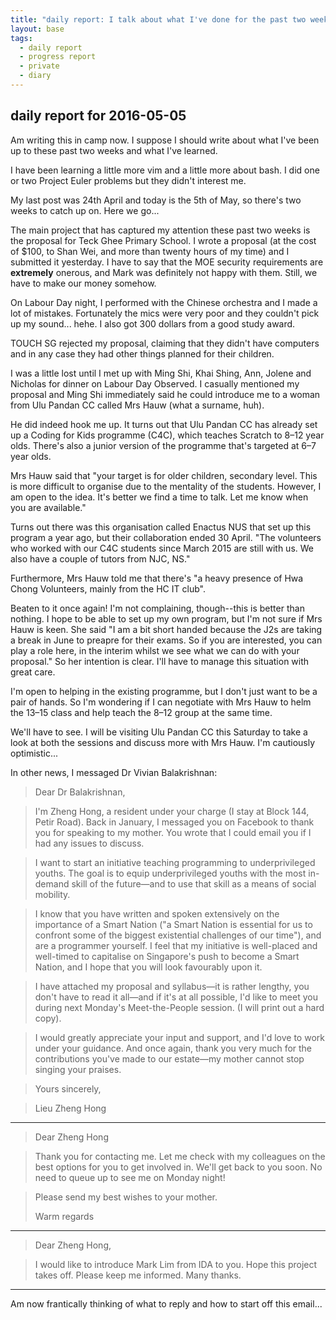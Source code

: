 ```yaml
---
title: "daily report: I talk about what I've done for the past two weeks"
layout: base
tags:
  - daily report
  - progress report
  - private
  - diary
---
```


## daily report for 2016-05-05

Am writing this in camp now. I suppose I should write about what I've been up to
these past two weeks  and what I've learned. 

I have been learning a little more vim and a little more about bash. I did one
or two Project Euler problems but they didn't interest me. 

My last post was 24th April and today is the 5th of May, so there's two weeks to
catch up on. Here we go...

The main project that has captured my attention these past two weeks is the
proposal for Teck Ghee Primary School. I wrote a proposal (at the cost of $100,
to Shan Wei, and more than twenty hours of my time) and I submitted it
yesterday. I have to say that the MOE security requirements are **extremely**
onerous, and Mark was definitely not happy with them. Still, we have to make our
money somehow.

On Labour Day night, I performed with the Chinese orchestra and I made a lot of mistakes. Fortunately
the mics were very poor and they couldn't pick up my sound... hehe. I also got
300 dollars from a good study award.

TOUCH SG rejected my proposal, claiming that they didn't have computers and in any case
they had other things planned for their children.

I was a little lost until I met up with Ming Shi, Khai Shing, Ann, Jolene and
Nicholas for dinner on Labour Day Observed. I casually mentioned my proposal and
Ming Shi immediately said he could introduce me to a woman from Ulu Pandan CC
called Mrs Hauw (what a surname, huh).

He did indeed hook me up. It turns out that Ulu Pandan CC has already set up a
Coding for Kids programme (C4C), which teaches Scratch to 8–12 year olds.
There's also a junior version of the programme that's targeted at 6–7 year olds. 

Mrs Hauw said that "your target is for older children, secondary level. This is
more difficult to organise due to the mentality of the students. However, I am
open to the idea. It's better we find a time to talk. Let me know when you are
available."

Turns out there was this organisation called Enactus NUS that set up this
program a year ago, but their collaboration ended 30 April. "The volunteers who
worked with our C4C students since March 2015 are still with us. We also have a
couple of tutors from NJC, NS."

Furthermore, Mrs Hauw told me that there's "a heavy presence of Hwa Chong
Volunteers, mainly from the HC IT club".

Beaten to it once again! I'm not complaining, though--this is better than
nothing. I hope to be able to set up my own program, but I'm not sure if Mrs
Hauw is keen. She said "I am a bit short handed because the J2s are taking a
break in June to preapre for their exams. So if you are interested, you can play
a role here, in the interim whilst we see what we can do with your proposal." So
her intention is clear. I'll have to manage this situation with great care.

I'm open to helping in the existing programme, but I don't just want to be a
pair of hands. So I'm wondering if I can negotiate with Mrs Hauw to helm the
13–15 class and help teach the 8–12 group at the same time.

We'll have to see. I will be visiting Ulu Pandan CC this Saturday to take a
look at both the sessions and discuss more with Mrs Hauw. I'm cautiously
optimistic...

In other news, I messaged Dr Vivian Balakrishnan:


> Dear Dr Balakrishnan, 

>I'm Zheng Hong, a resident under your charge (I stay at Block 144, Petir Road). Back in January, I messaged you on Facebook to thank you for speaking to my mother. You wrote that I could email you if I had any issues to discuss.

>I want to start an initiative teaching programming to underprivileged youths. The goal is to equip underprivileged youths with the most in-demand skill of the future—and to use that skill as a means of social mobility. 

>I know that you have written and spoken extensively on the importance of a Smart Nation ("a Smart Nation is essential for us to confront some of the biggest existential challenges of our time"), and are a programmer yourself. I feel that my initiative is well-placed and well-timed to capitalise on Singapore's push to become a Smart Nation, and I hope that you will look favourably upon it.

>I have attached my proposal and syllabus—it is rather lengthy, you don't have to read it all—and if it's at all possible, I'd like to meet you during next Monday's Meet-the-People session. (I will print out a hard copy). 

>I would greatly appreciate your input and support, and I'd love to work under your guidance. And once again, thank you very much for the contributions you've made to our estate—my mother cannot stop singing your praises.

>Yours sincerely, 

>Lieu Zheng Hong

------

>Dear Zheng Hong

>Thank you for contacting me. Let me check with my colleagues on the best options for you to get involved in. We'll get back to you soon. No need to queue up to see me on Monday night!

>Please send my best wishes to your mother. 
>
>Warm regards 

------

>Dear Zheng Hong,

>I would like to introduce Mark Lim from IDA to you. Hope this project takes off.
>Please keep me informed.
>Many thanks.

-------

Am now frantically thinking of what to reply and how to start off this email...


